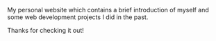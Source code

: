 My personal website which contains a brief introduction of myself and some web development projects I did in the past.

Thanks for checking it out!
